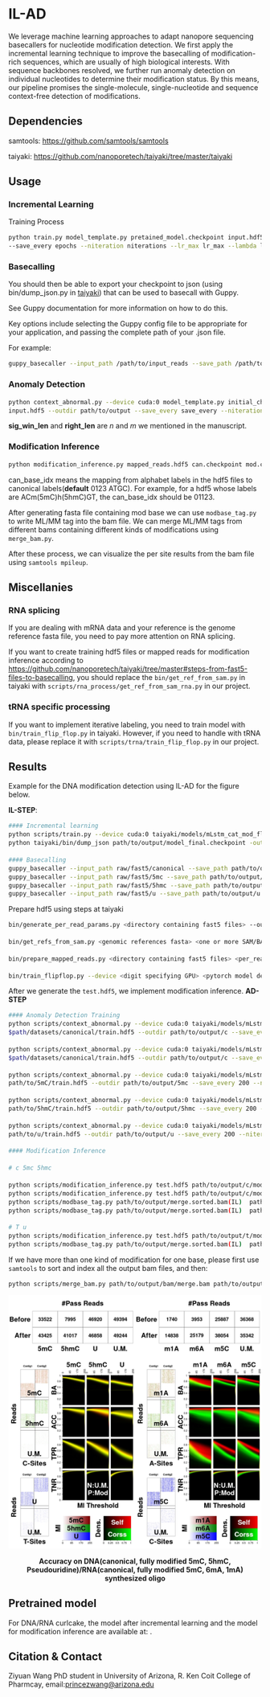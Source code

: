 # IL-AD

We leverage machine learning approaches to adapt nanopore sequencing basecallers for nucleotide modification detection. We first apply the incremental learning technique to improve the basecalling of modification-rich sequences, which are usually of high biological interests. With sequence backbones resolved, we further run anomaly detection on individual nucleotides to determine their modification status. By this means, our pipeline promises the single-molecule, single-nucleotide and sequence context-free detection of modifications. 


<!--  <p align='center'><img src="https://www.pharmacy.arizona.edu/sites/default/files/styles/az_medium/public/2023-05/HD3.png?itok=EBqnN-7q" width = "140" height = "200" alt="图片名称" align=center /></p> -->

## Dependencies

samtools: https://github.com/samtools/samtools

taiyaki: https://github.com/nanoporetech/taiyaki/tree/master/taiyaki

## Usage

### Incremental Learning

Training Process
```sh
python train.py model_template.py pretained_model.checkpoint input.hdf5 --device cuda:0 --outdir path/to/output \
--save_every epochs --niteration niterations --lr_max lr_max --lambda lambda --min_sub_batch_size batchsize
```

### Basecalling 

You should then be able to export your checkpoint to json (using bin/dump_json.py in [taiyaki](https://github.com/nanoporetech/taiyaki/tree/master)) that can be used to basecall with Guppy.

See Guppy documentation for more information on how to do this.

Key options include selecting the Guppy config file to be appropriate for your application, and passing the complete path of your .json file.

For example:

```sh
guppy_basecaller --input_path /path/to/input_reads --save_path /path/to/save_dir --config dna_r9.4.1_450bps_flipflop.cfg --model path/to/model.json --device cuda:1
```

### Anomaly Detection

```sh
python context_abnormal.py --device cuda:0 model_template.py initial_checkpoint.checkpoint \
input.hdf5 --outdir path/to/output --save_every save_every --niteration niteration  --sig_win_len n --min_sub_batch_size BATCHSIZE --right_len m --can BASE
```

**sig_win_len** and **right_len** are $n$ and $m$ we mentioned in the manuscript.

### Modification Inference

```sh
python modification_inference.py mapped_reads.hdf5 can.checkpoint mod.checkpoint CANBASE MODBASE path/to/output/fasta --can_base_idx can_base_idx --type rna/dna --length n --right_len m
```

can_base_idx means the mapping from alphabet labels in the hdf5 files to canonical labels(**default** 0123 ATGC). For example, for a hdf5 whose labels are ACm(5mC)h(5hmC)GT, the can_base_idx should be 01123.

After generating fasta file containing mod base we can use `modbase_tag.py` to write ML/MM tag into the bam file. We can merge ML/MM tags from different bams containing different kinds of modifications using `merge_bam.py`.

After these process, we can visualize the per site results from the bam file using `samtools mpileup`.

## Miscellanies

### RNA splicing

If you are dealing with mRNA data and your reference is the genome reference fasta file, you need to pay more attention on RNA splicing.

If you want to create training hdf5 files or mapped reads for modification inference according to https://github.com/nanoporetech/taiyaki/tree/master#steps-from-fast5-files-to-basecalling, you should replace the `bin/get_ref_from_sam.py` in taiyaki with `scripts/rna_process/get_ref_from_sam_rna.py` in our project.

### tRNA specific processing

If you want to implement iterative labeling, you need to train model with `bin/train_flip_flop.py` in taiyaki. However, if you need to handle with tRNA data, please replace it with `scripts/trna/train_flip_flop.py` in our project.


## Results

Example for the DNA modification detection using IL-AD for the figure below.

**IL-STEP**:

```sh
#### Incremental learning
python scripts/train.py --device cuda:0 taiyaki/models/mLstm_cat_mod_flipflop.py taiyaki/models/mLstm_flipflop_model_r941_DNA.checkpoint train.hdf5 --outdir path/to/output --save_every 100 --niteration 500 --warmup_batches 5 --lr_max 5.0e-5
python taiyaki/bin/dump_json path/to/output/model_final.checkpoint -output path/to/output/model_final.json

#### Basecalling
guppy_basecaller --input_path raw/fast5/canonical --save_path path/to/output/canonical --align_ref path/to/refrence/genome --align_type auto --bam_out --model_file path/to/output/model_final.json --chunk_size 60 --device cuda:0 --disable_qscore_filtering
guppy_basecaller --input_path raw/fast5/5mc --save_path path/to/output/5mc --align_ref path/to/refrence/genome --align_type auto --bam_out --model_file path/to/output/model_final.json --chunk_size 60 --device cuda:0 --disable_qscore_filtering
guppy_basecaller --input_path raw/fast5/5hmc --save_path path/to/output/5hmc --align_ref path/to/refrence/genome --align_type auto --bam_out --model_file path/to/output/model_final.json --chunk_size 60 --device cuda:0 --disable_qscore_filtering
guppy_basecaller --input_path raw/fast5/u --save_path path/to/output/u --align_ref path/to/refrence/genome --align_type auto --bam_out --model_file path/to/output/model_final.json --chunk_size 60 --device cuda:0 --disable_qscore_filtering

```

Prepare hdf5 using steps at taiyaki

```sh
bin/generate_per_read_params.py <directory containing fast5 files> --output <name of output per_read_tsv file>

bin/get_refs_from_sam.py <genomic references fasta> <one or more SAM/BAM files> --output <name of output reference_fasta>

bin/prepare_mapped_reads.py <directory containing fast5 files> <per_read_tsv> <output mapped_signal_file>  <file containing model for remapping>  <reference_fasta>

bin/train_flipflop.py --device <digit specifying GPU> <pytorch model definition> <mapped-signal files to train with>
```

After we generate the `test.hdf5`, we implement modification inference. **AD-STEP**

```sh
#### Anomaly Detection Training
python scripts/context_abnormal.py --device cuda:0 taiyaki/models/mLstm_cat_mod_flipflop.py taiyaki/models/mLstm_flipflop_model_r941_DNA.checkpoint \
$path/datasets/canonical/train.hdf5 --outdir path/to/output/c --save_every 200 --niteration 2000 --warmup_batches 50 --sig_win_len 20 --can C --min_sub_batch_size 1024 --right_len 10

python scripts/context_abnormal.py --device cuda:0 taiyaki/models/mLstm_cat_mod_flipflop.py taiyaki/models/mLstm_flipflop_model_r941_DNA.checkpoint \
$path/datasets/canonical/train.hdf5 --outdir path/to/output/c --save_every 200 --niteration 2000 --warmup_batches 50 --sig_win_len 20 --can T --min_sub_batch_size 1024 --right_len 10

python scripts/context_abnormal.py --device cuda:0 taiyaki/models/mLstm_cat_mod_flipflop.py taiyaki/models/mLstm_flipflop_model_r941_DNA.checkpoint \
path/to/5mC/train.hdf5 --outdir path/to/output/5mc --save_every 200 --niteration 2000 --warmup_batches 50 --sig_win_len 20 --can m --min_sub_batch_size 1024 --right_len 10

python scripts/context_abnormal.py --device cuda:0 taiyaki/models/mLstm_cat_mod_flipflop.py taiyaki/models/mLstm_flipflop_model_r941_DNA.checkpoint \
path/to/5hmC/train.hdf5 --outdir path/to/output/5hmc --save_every 200 --niteration 2000 --warmup_batches 50 --sig_win_len 20 --can h --min_sub_batch_size 1024 --right_len 10

python scripts/context_abnormal.py --device cuda:0 taiyaki/models/mLstm_cat_mod_flipflop.py taiyaki/models/mLstm_flipflop_model_r941_DNA.checkpoint \
path/to/u/train.hdf5 --outdir path/to/output/u --save_every 200 --niteration 2000 --warmup_batches 50 --sig_win_len 20 --can u --min_sub_batch_size 1024 --right_len 10

#### Modification Inference

# c 5mc 5hmc

python scripts/modification_inference.py test.hdf5 path/to/output/c/model_final.checkpoint path/to/output/5mc/model_final.checkpoint C m path/to/output/fasta/m.fasta --can_base_idx 0123 --length 20 --right_len 10
python scripts/modification_inference.py test.hdf5 path/to/output/c/model_final.checkpoint path/to/output/5hmc/model_final.checkpoint C h path/to/output/fasta/h.fasta --can_base_idx 0123 --length 20 --right_len 10
python scripts/modbase_tag.py path/to/output/merge.sorted.bam(IL)  path/to/output/fasta/m.fasta  path/to/output/fasta/m.ml path/to/output/bam/m.bam --can C --mod m 
python scripts/modbase_tag.py path/to/output/merge.sorted.bam(IL)  path/to/output/fasta/h.fasta  path/to/output/fasta/h.ml path/to/output/bam/h.bam --can C --mod h

# T u
python scripts/modification_inference.py test.hdf5 path/to/output/t/model_final.checkpoint path/to/output/u/model_final.checkpoint T u path/to/output/fasta/u.fasta --can_base_idx 0123 --length 20 --right_len 10
python scripts/modbase_tag.py path/to/output/merge.sorted.bam(IL)  path/to/output/fasta/u.fasta  path/to/output/fasta/u.ml path/to/output/bam/u.bam --can C --mod h
```

If we have more than one kind of modification for one base, please first use `samtools` to sort and index all the output bam files, and then:

```sh
python scripts/merge_bam.py path/to/output/bam/merge.bam path/to/output/bam/m.sorted.bam path/to/output/bam/h.sorted.bam 
```

![curlcake](images/rna.jpeg)

<p align='center'><b>Accuracy on DNA(canonical, fully modified 5mC, 5hmC, Pseudouridine)/RNA(canonical, fully modified 5mC, 6mA, 1mA) synthesized oligo</b></p>

<!--![curlcake](images/trna.jpeg)

<p align='center'><b>Incremental learning benefit the reads mappability of tRNA</b></p>-->

## Pretrained model

For DNA/RNA curlcake, the model after incremental learning and the model for modification inference are available at: .

## Citation & Contact

Ziyuan Wang PhD student in University of Arizona, R. Ken Coit College of Pharmcay, email:princezwang@arizona.edu
